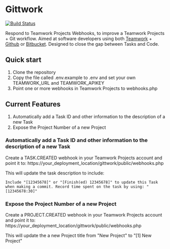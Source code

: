 # Gittwork

[![Build Status](https://travis-ci.org/gordonmurray/gittwork.svg?branch=master)](https://travis-ci.org/gordonmurray/gittwork) 

Respond to Teamwork Projects Webhooks, to improve a Teamwork Projects + Git workflow. Aimed at software developers using both [Teamwork](https://www.teamwork.com) + [Github](https://github.com) or [Bitbucket](https://bitbucket.org). Designed to close the gap between Tasks and Code. 

## Quick start

1. Clone the repository
2. Copy the file called .env.example to .env and set your own TEAMWORK_URL and TEAMWORK_APIKEY
3. Point one or more webhooks in Teamwork Projects to webhooks.php

## Current Features

1. Automatically add a Task ID and other information to the description of a new Task
2. Expose the Project Number of a new Project

### Automatically add a Task ID and other information to the description of a new Task

Create a TASK.CREATED webhook in your Teamwork Projects account and point it to: https://your_deployment_location/gittwork/public/webhooks.php

This will update the task description to include:

```Include "[12345678]" or "[Finish(ed) 12345678]" to update this Task when making a commit. Record time spent on the task by using: "[12345678:30]"```

### Expose the Project Number of a new Project

Create a PROJECT.CREATED webhook in your Teamwork Projects account and point it to: https://your_deployment_location/gittwork/public/webhooks.php

This will update the a new Project title from "New Project" to "[1] New Project"
